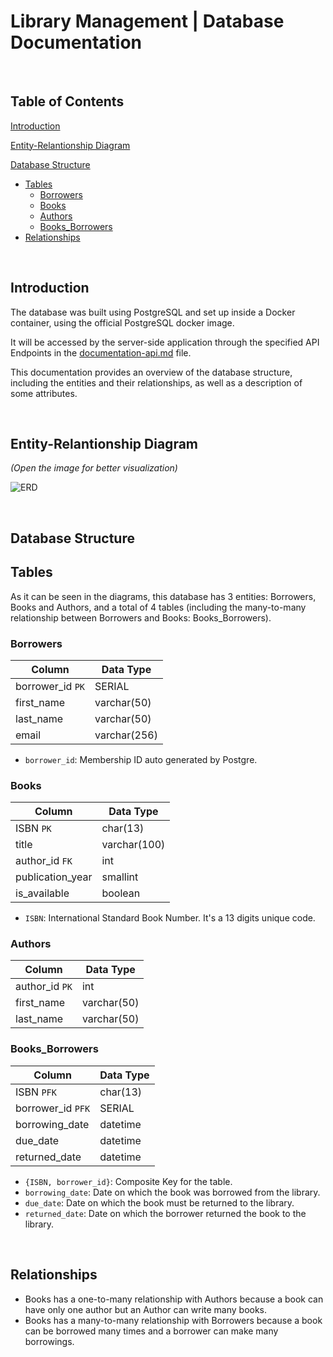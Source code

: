 # Library Management | Database Documentation

<br>

## Table of Contents
[Introduction](https://github.com/ilyaKarachun/library-management/blob/main/documentation-database.md#introduction)  

[Entity-Relantionship Diagram](https://github.com/ilyaKarachun/library-management/blob/main/documentation-database.md#entity-relantionship-diagram)

[Database Structure](https://github.com/ilyaKarachun/library-management/blob/main/documentation-database.md#database-structure)  
* [Tables](https://github.com/ilyaKarachun/library-management/blob/main/documentation-database.md#tables)
  * [Borrowers](https://github.com/ilyaKarachun/library-management/blob/main/documentation-database.md#borrowers)
  * [Books](https://github.com/ilyaKarachun/library-management/blob/main/documentation-database.md#books)
  * [Authors](https://github.com/ilyaKarachun/library-management/blob/main/documentation-database.md#authors)
  * [Books_Borrowers](https://github.com/ilyaKarachun/library-management/blob/main/documentation-database.md#books_borrowers)
* [Relationships](https://github.com/ilyaKarachun/library-management/blob/main/documentation-database.md#relationships) 

<br>

## Introduction

The database was built using PostgreSQL and set up inside a Docker container, using the official PostgreSQL docker image. 

It will be accessed by the server-side application through the specified API Endpoints in the [documentation-api.md](https://github.com/ilyaKarachun/library-management/blob/main/documentation-api.md) file. 

This documentation provides an overview of the database structure, including the entities and their relationships, as well as a description of some attributes.

<br>

## Entity-Relantionship Diagram

*(Open the image for better visualization)*

![ERD](https://i.imgur.com/XLcoyBG.png)

<br>

## Database Structure


## Tables

As it can be seen in the diagrams, this database has 3 entities: Borrowers, Books and Authors, and a total of 4 tables (including the many-to-many relationship between Borrowers and Books: Books_Borrowers).

### Borrowers

| Column            | Data Type     |
| ----------------- | ------------- |
| borrower_id `PK`  | SERIAL        |
| first_name        | varchar(50)   |
| last_name         | varchar(50)   |
| email             | varchar(256)  |

- `borrower_id`: Membership ID auto generated by Postgre.

### Books

| Column            | Data Type     |
| ----------------- | ------------- |
| ISBN `PK`         | char(13)      |
| title             | varchar(100)  |
| author_id `FK`    | int           |
| publication_year  | smallint      |
| is_available      | boolean       |

- `ISBN`: International Standard Book Number. It's a 13 digits unique code.

### Authors

| Column            | Data Type     |
| ----------------- | ------------- |
| author_id `PK`    | int           |
| first_name        | varchar(50)   |
| last_name         | varchar(50)   |


### Books_Borrowers

| Column             | Data Type |
| ------------------ | ----------|
| ISBN `PFK`         | char(13)  |
| borrower_id `PFK`  | SERIAL    |
| borrowing_date     | datetime  |
| due_date           | datetime  |
| returned_date      | datetime  |

- `{ISBN, borrower_id}`: Composite Key for the table.
- `borrowing_date`: Date on which the book was borrowed from the library.
- `due_date`: Date on which the book must be returned to the library.
- `returned_date`: Date on which the borrower returned the book to the library.


<br>

## Relationships

- Books has a one-to-many relationship with Authors because a book can have only one author but an Author can write many books.
- Books has a many-to-many relationship with Borrowers because a book can be borrowed many times and a borrower can make many borrowings.